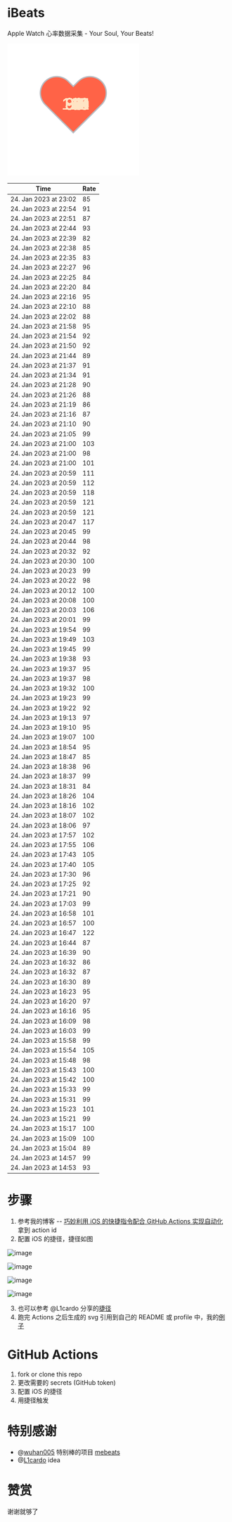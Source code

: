 # iBeats
Apple Watch 心率数据采集 - Your Soul, Your Beats!

![](./files/heart.svg)

<!--START_SECTION:my_heart_rate-->
| Time | Rate | 
 | ---- | ---- | 
| 24. Jan 2023 at 23:02 | 85 |
| 24. Jan 2023 at 22:54 | 91 |
| 24. Jan 2023 at 22:51 | 87 |
| 24. Jan 2023 at 22:44 | 93 |
| 24. Jan 2023 at 22:39 | 82 |
| 24. Jan 2023 at 22:38 | 85 |
| 24. Jan 2023 at 22:35 | 83 |
| 24. Jan 2023 at 22:27 | 96 |
| 24. Jan 2023 at 22:25 | 84 |
| 24. Jan 2023 at 22:20 | 84 |
| 24. Jan 2023 at 22:16 | 95 |
| 24. Jan 2023 at 22:10 | 88 |
| 24. Jan 2023 at 22:02 | 88 |
| 24. Jan 2023 at 21:58 | 95 |
| 24. Jan 2023 at 21:54 | 92 |
| 24. Jan 2023 at 21:50 | 92 |
| 24. Jan 2023 at 21:44 | 89 |
| 24. Jan 2023 at 21:37 | 91 |
| 24. Jan 2023 at 21:34 | 91 |
| 24. Jan 2023 at 21:28 | 90 |
| 24. Jan 2023 at 21:26 | 88 |
| 24. Jan 2023 at 21:19 | 86 |
| 24. Jan 2023 at 21:16 | 87 |
| 24. Jan 2023 at 21:10 | 90 |
| 24. Jan 2023 at 21:05 | 99 |
| 24. Jan 2023 at 21:00 | 103 |
| 24. Jan 2023 at 21:00 | 98 |
| 24. Jan 2023 at 21:00 | 101 |
| 24. Jan 2023 at 20:59 | 111 |
| 24. Jan 2023 at 20:59 | 112 |
| 24. Jan 2023 at 20:59 | 118 |
| 24. Jan 2023 at 20:59 | 121 |
| 24. Jan 2023 at 20:59 | 121 |
| 24. Jan 2023 at 20:47 | 117 |
| 24. Jan 2023 at 20:45 | 99 |
| 24. Jan 2023 at 20:44 | 98 |
| 24. Jan 2023 at 20:32 | 92 |
| 24. Jan 2023 at 20:30 | 100 |
| 24. Jan 2023 at 20:23 | 99 |
| 24. Jan 2023 at 20:22 | 98 |
| 24. Jan 2023 at 20:12 | 100 |
| 24. Jan 2023 at 20:08 | 100 |
| 24. Jan 2023 at 20:03 | 106 |
| 24. Jan 2023 at 20:01 | 99 |
| 24. Jan 2023 at 19:54 | 99 |
| 24. Jan 2023 at 19:49 | 103 |
| 24. Jan 2023 at 19:45 | 99 |
| 24. Jan 2023 at 19:38 | 93 |
| 24. Jan 2023 at 19:37 | 95 |
| 24. Jan 2023 at 19:37 | 98 |
| 24. Jan 2023 at 19:32 | 100 |
| 24. Jan 2023 at 19:23 | 99 |
| 24. Jan 2023 at 19:22 | 92 |
| 24. Jan 2023 at 19:13 | 97 |
| 24. Jan 2023 at 19:10 | 95 |
| 24. Jan 2023 at 19:07 | 100 |
| 24. Jan 2023 at 18:54 | 95 |
| 24. Jan 2023 at 18:47 | 85 |
| 24. Jan 2023 at 18:38 | 96 |
| 24. Jan 2023 at 18:37 | 99 |
| 24. Jan 2023 at 18:31 | 84 |
| 24. Jan 2023 at 18:26 | 104 |
| 24. Jan 2023 at 18:16 | 102 |
| 24. Jan 2023 at 18:07 | 102 |
| 24. Jan 2023 at 18:06 | 97 |
| 24. Jan 2023 at 17:57 | 102 |
| 24. Jan 2023 at 17:55 | 106 |
| 24. Jan 2023 at 17:43 | 105 |
| 24. Jan 2023 at 17:40 | 105 |
| 24. Jan 2023 at 17:30 | 96 |
| 24. Jan 2023 at 17:25 | 92 |
| 24. Jan 2023 at 17:21 | 90 |
| 24. Jan 2023 at 17:03 | 99 |
| 24. Jan 2023 at 16:58 | 101 |
| 24. Jan 2023 at 16:57 | 100 |
| 24. Jan 2023 at 16:47 | 122 |
| 24. Jan 2023 at 16:44 | 87 |
| 24. Jan 2023 at 16:39 | 90 |
| 24. Jan 2023 at 16:32 | 86 |
| 24. Jan 2023 at 16:32 | 87 |
| 24. Jan 2023 at 16:30 | 89 |
| 24. Jan 2023 at 16:23 | 95 |
| 24. Jan 2023 at 16:20 | 97 |
| 24. Jan 2023 at 16:16 | 95 |
| 24. Jan 2023 at 16:09 | 98 |
| 24. Jan 2023 at 16:03 | 99 |
| 24. Jan 2023 at 15:58 | 99 |
| 24. Jan 2023 at 15:54 | 105 |
| 24. Jan 2023 at 15:48 | 98 |
| 24. Jan 2023 at 15:43 | 100 |
| 24. Jan 2023 at 15:42 | 100 |
| 24. Jan 2023 at 15:33 | 99 |
| 24. Jan 2023 at 15:31 | 99 |
| 24. Jan 2023 at 15:23 | 101 |
| 24. Jan 2023 at 15:21 | 99 |
| 24. Jan 2023 at 15:17 | 100 |
| 24. Jan 2023 at 15:09 | 100 |
| 24. Jan 2023 at 15:04 | 89 |
| 24. Jan 2023 at 14:57 | 99 |
| 24. Jan 2023 at 14:53 | 93 |

<!--END_SECTION:my_heart_rate-->

# 步骤
1. 参考我的博客 -- [巧妙利用 iOS 的快捷指令配合 GitHub Actions 实现自动化](https://github.com/yihong0618/gitblog/issues/198) 拿到 action id
2. 配置 iOS 的捷径，捷径如图

![image](https://user-images.githubusercontent.com/15976103/122154218-0db0b480-ce97-11eb-93bb-5aec07c558dc.png)

![image](https://user-images.githubusercontent.com/15976103/122154236-186b4980-ce97-11eb-8e4b-70551a0391ae.png)

![image](https://user-images.githubusercontent.com/15976103/122154268-2d47dd00-ce97-11eb-902e-3acf292265a9.png)

![image](https://user-images.githubusercontent.com/15976103/122174055-fa144680-ceb4-11eb-9be2-3eb83cd516f7.png)

3. 也可以参考 @L1cardo 分享的[捷径](https://www.icloud.com/shortcuts/6ab6047b459c41ad822ad6b94b1c03d4)
4. 跑完 Actions 之后生成的 svg 引用到自己的 README 或 profile 中，我的[例子](https://github.com/yihong0618) 

# GitHub Actions

1. fork or clone this repo
2. 更改需要的 secrets (GitHub token)
3. 配置 iOS 的捷径
4. 用捷径触发

# 特别感谢
- @[wuhan005](https://github.com/wuhan005) 特别棒的项目 [mebeats](https://github.com/wuhan005/mebeats)
- @[L1cardo](https://github.com/L1cardo) idea

# 赞赏
谢谢就够了
